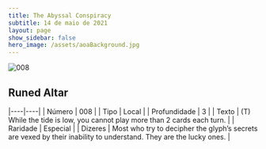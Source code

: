 ```yaml
---
title: The Abyssal Conspiracy
subtitle: 14 de maio de 2021
layout: page
show_sidebar: false
hero_image: /assets/aoaBackground.jpg
---
```


![008](https://cards-keyforge.s3.eu-north-1.amazonaws.com/media/en/tac/008.png)

## Runed Altar

|----|----|
| Número | 008 |
| Tipo | Local |
| Profundidade | 3 |
| Texto | (T) While the tide is low, you cannot play more than 2 cards each turn. |
| Raridade | Especial |
| Dizeres | Most who try to decipher the glyph’s secrets are vexed by their inability to understand. They are the lucky ones. |
